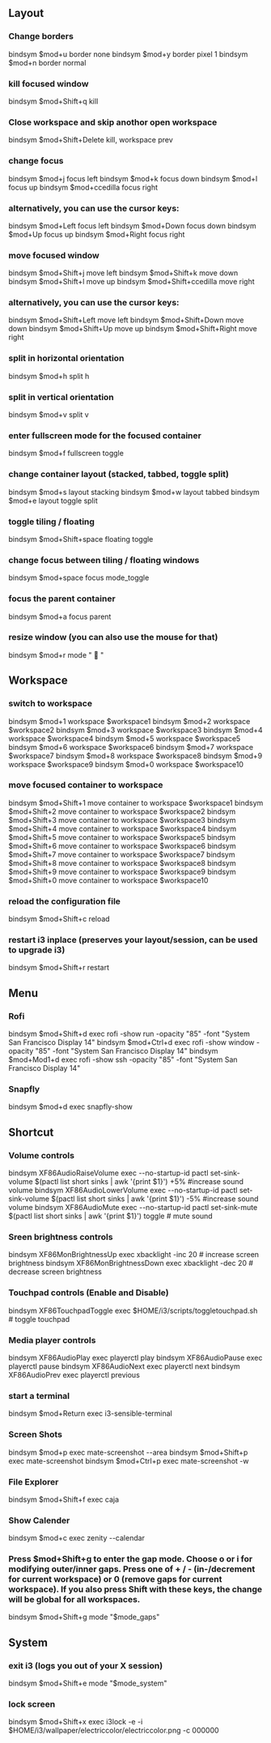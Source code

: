 ## Layout
### Change borders
bindsym $mod+u border none
bindsym $mod+y border pixel 1
bindsym $mod+n border normal
### kill focused window
bindsym $mod+Shift+q kill
### Close workspace and skip anothor open workspace
bindsym $mod+Shift+Delete kill, workspace prev
### change focus
bindsym $mod+j focus left
bindsym $mod+k focus down
bindsym $mod+l focus up
bindsym $mod+ccedilla focus right
### alternatively, you can use the cursor keys:
bindsym $mod+Left focus left
bindsym $mod+Down focus down
bindsym $mod+Up focus up
bindsym $mod+Right focus right
### move focused window
bindsym $mod+Shift+j move left
bindsym $mod+Shift+k move down
bindsym $mod+Shift+l move up
bindsym $mod+Shift+ccedilla move right
### alternatively, you can use the cursor keys:
bindsym $mod+Shift+Left move left
bindsym $mod+Shift+Down move down
bindsym $mod+Shift+Up move up
bindsym $mod+Shift+Right move right
### split in horizontal orientation
bindsym $mod+h split h
### split in vertical orientation
bindsym $mod+v split v
### enter fullscreen mode for the focused container
bindsym $mod+f fullscreen toggle
### change container layout (stacked, tabbed, toggle split)
bindsym $mod+s layout stacking
bindsym $mod+w layout tabbed
bindsym $mod+e layout toggle split
### toggle tiling / floating
bindsym $mod+Shift+space floating toggle
### change focus between tiling / floating windows
bindsym $mod+space focus mode_toggle
### focus the parent container
bindsym $mod+a focus parent
### resize window (you can also use the mouse for that)
bindsym $mod+r mode "  "
## Workspace
### switch to workspace
bindsym $mod+1 workspace $workspace1
bindsym $mod+2 workspace $workspace2
bindsym $mod+3 workspace $workspace3
bindsym $mod+4 workspace $workspace4
bindsym $mod+5 workspace $workspace5
bindsym $mod+6 workspace $workspace6
bindsym $mod+7 workspace $workspace7
bindsym $mod+8 workspace $workspace8
bindsym $mod+9 workspace $workspace9
bindsym $mod+0 workspace $workspace10
### move focused container to workspace
bindsym $mod+Shift+1 move container to workspace $workspace1
bindsym $mod+Shift+2 move container to workspace $workspace2
bindsym $mod+Shift+3 move container to workspace $workspace3
bindsym $mod+Shift+4 move container to workspace $workspace4
bindsym $mod+Shift+5 move container to workspace $workspace5
bindsym $mod+Shift+6 move container to workspace $workspace6
bindsym $mod+Shift+7 move container to workspace $workspace7
bindsym $mod+Shift+8 move container to workspace $workspace8
bindsym $mod+Shift+9 move container to workspace $workspace9
bindsym $mod+Shift+0 move container to workspace $workspace10
### reload the configuration file
bindsym $mod+Shift+c reload
### restart i3 inplace (preserves your layout/session, can be used to upgrade i3)
bindsym $mod+Shift+r restart
## Menu
### Rofi
bindsym $mod+Shift+d exec rofi -show run -opacity "85" -font "System San Francisco Display 14"
bindsym $mod+Ctrl+d exec rofi -show window -opacity "85" -font "System San Francisco Display 14"
bindsym $mod+Mod1+d exec rofi -show ssh -opacity "85" -font "System San Francisco Display 14"
### Snapfly
bindsym $mod+d exec snapfly-show
## Shortcut
### Volume controls
bindsym XF86AudioRaiseVolume exec --no-startup-id pactl set-sink-volume $(pactl list short sinks | awk '{print $1}') +5% #increase sound volume
bindsym XF86AudioLowerVolume exec --no-startup-id pactl set-sink-volume $(pactl list short sinks | awk '{print $1}') -5% #increase sound volume
bindsym XF86AudioMute exec --no-startup-id pactl set-sink-mute $(pactl list short sinks | awk '{print $1}') toggle # mute sound
### Sreen brightness controls
bindsym XF86MonBrightnessUp exec xbacklight -inc 20 # increase screen brightness
bindsym XF86MonBrightnessDown exec xbacklight -dec 20 # decrease screen brightness
### Touchpad controls (Enable and Disable)
bindsym XF86TouchpadToggle exec $HOME/i3/scripts/toggletouchpad.sh # toggle touchpad
### Media player controls
bindsym XF86AudioPlay exec playerctl play
bindsym XF86AudioPause exec playerctl pause
bindsym XF86AudioNext exec playerctl next
bindsym XF86AudioPrev exec playerctl previous
### start a terminal
bindsym $mod+Return exec i3-sensible-terminal
### Screen Shots
bindsym $mod+p exec mate-screenshot --area
bindsym $mod+Shift+p exec mate-screenshot
bindsym $mod+Ctrl+p exec mate-screenshot -w
### File Explorer
bindsym $mod+Shift+f exec caja
### Show Calender
bindsym $mod+c exec zenity --calendar
### Press $mod+Shift+g to enter the gap mode. Choose o or i for modifying outer/inner gaps. Press one of + / - (in-/decrement for current workspace) or 0 (remove gaps for current workspace). If you also press Shift with these keys, the change will be global for all workspaces.
bindsym $mod+Shift+g mode "$mode_gaps"
## System
### exit i3 (logs you out of your X session)
bindsym $mod+Shift+e mode "$mode_system"
### lock screen
bindsym $mod+Shift+x exec i3lock -e -i $HOME/i3/wallpaper/electriccolor/electriccolor.png -c 000000
